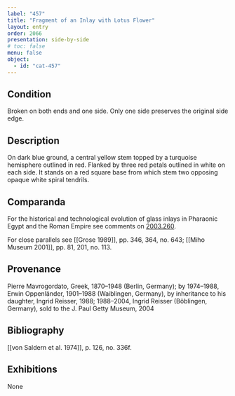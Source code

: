 ```yaml
---
label: "457"
title: "Fragment of an Inlay with Lotus Flower"
layout: entry
order: 2066
presentation: side-by-side
# toc: false
menu: false
object:
  - id: "cat-457"
---
```


## Condition

Broken on both ends and one side. Only one side preserves the original side edge.

## Description

On dark blue ground, a central yellow stem topped by a turquoise hemisphere outlined in red. Flanked by three red petals outlined in white on each side. It stands on a red square base from which stem two opposing opaque white spiral tendrils.

## Comparanda

For the historical and technological evolution of glass inlays in Pharaonic Egypt and the Roman Empire see comments on [2003.260](#cat).

For close parallels see [[Grose 1989]], pp. 346, 364, no. 643; [[Miho Museum 2001]], pp. 81, 201, no. 113.

## Provenance

Pierre Mavrogordato, Greek, 1870–1948 (Berlin, Germany); by 1974–1988, Erwin Oppenländer, 1901–1988 (Waiblingen, Germany), by inheritance to his daughter, Ingrid Reisser, 1988; 1988–2004, Ingrid Reisser (Böblingen, Germany), sold to the J. Paul Getty Museum, 2004

## Bibliography

[[von Saldern et al. 1974]], p. 126, no. 336f.

## Exhibitions

None